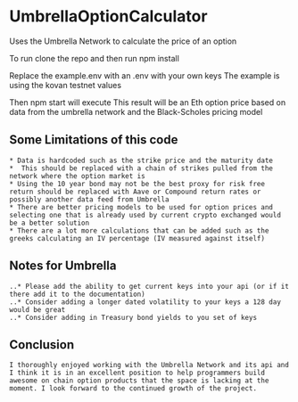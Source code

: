 # UmbrellaOptionCalculator
Uses the Umbrella Network to calculate the price of an option

To run clone the repo and then run npm install

Replace the example.env with an .env with your own keys
  The example is using the kovan testnet values

Then npm start will execute
  This result will be an Eth option price based on data from the umbrella network and the Black-Scholes pricing model
  
  
## Some Limitations of this code
    * Data is hardcoded such as the strike price and the maturity date
    *  This should be replaced with a chain of strikes pulled from the network where the option market is
    * Using the 10 year bond may not be the best proxy for risk free return should be replaced with Aave or Compound return rates or possibly another data feed from Umbrella
    * There are better pricing models to be used for option prices and selecting one that is already used by current crypto exchanged would be a better solution
    * There are a lot more calculations that can be added such as the greeks calculating an IV percentage (IV measured against itself)
    
## Notes for Umbrella
    ..* Please add the ability to get current keys into your api (or if it there add it to the documentation)
    ..* Consider adding a longer dated volatility to your keys a 128 day would be great
    ..* Consider adding in Treasury bond yields to you set of keys
    
## Conclusion
    I thoroughly enjoyed working with the Umbrella Network and its api and I think it is in an excellent position to help programmers build awesome on chain option products that the space is lacking at the moment. I look forward to the continued growth of the project.   
  
